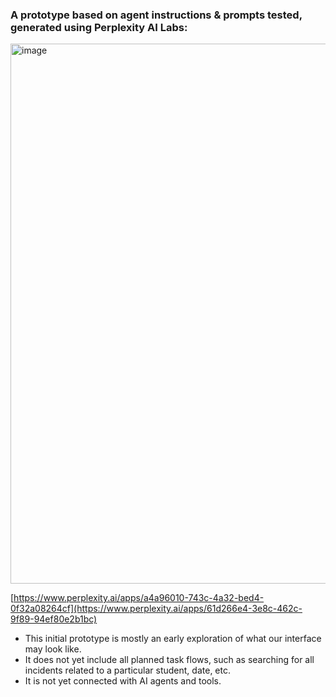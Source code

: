 ### A prototype based on agent instructions & prompts tested, generated using Perplexity AI Labs:  
<img width="767" height="864" alt="image" src="https://github.com/user-attachments/assets/f5c282dd-f060-4979-a6c7-f981ba847715" />

[https://www.perplexity.ai/apps/a4a96010-743c-4a32-bed4-0f32a08264cf](https://www.perplexity.ai/apps/61d266e4-3e8c-462c-9f89-94ef80e2b1bc)

* This initial prototype is mostly an early exploration of what our interface may look like.
* It does not yet include all planned task flows, such as searching for all incidents related to a particular student, date, etc.
* It is not yet connected with AI agents and tools.
